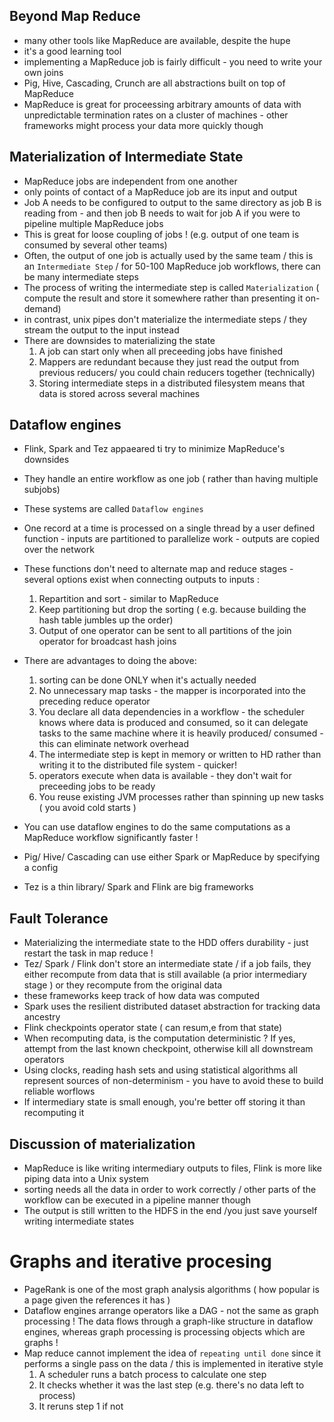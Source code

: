 ## Beyond Map Reduce

- many other tools like MapReduce are available, despite the hupe
- it's a good learning tool
- implementing a MapReduce job is fairly difficult - you need to write your own joins
- Pig, Hive, Cascading, Crunch are all abstractions built on top of MapReduce
- MapReduce is great for proceessing arbitrary amounts of data with unpredictable termination rates on a cluster of machines - other frameworks might process your data more quickly though

## Materialization of Intermediate State

- MapReduce jobs are independent from one another
- only points of contact of a MapReduce job are its input and output
- Job A needs to be configured to output to the same directory as job B is reading from - and then job B needs to wait for job A if you were to pipeline multiple MapReduce jobs
- This is great for loose coupling of jobs ! (e.g. output of one team is consumed by several other teams)
- Often, the output of one job is actually used by the same team / this is an `Intermediate Step` / for 50-100 MapReduce job workflows, there can be many intermediate steps
- The process of writing the intermediate step is called `Materialization` ( compute the result and store it somewhere rather than presenting it on-demand) 
- in contrast, unix pipes don't materialize the intermediate steps / they stream the output to the input instead
- There are downsides to materializing the state
    1. A job can start only when all preceeding jobs have finished 
    2. Mappers are redundant because they just read the output from previous reducers/ you could chain reducers together (technically)
    3. Storing intermediate steps in a distributed filesystem means that data is stored across several machines

## Dataflow engines

- Flink, Spark and Tez appaeared ti try to minimize MapReduce's downsides
- They handle an entire workflow as one job ( rather than having multiple subjobs)
- These systems are called `Dataflow engines`
- One record at a time is processed on a single thread by a user defined function - inputs are partitioned to parallelize work - outputs are copied over the network
- These functions don't need to alternate map and reduce stages - several options exist when connecting outputs to inputs :
    1. Repartition and sort - similar to MapReduce
    2. Keep partitioning but drop the sorting ( e.g. because building the hash table jumbles up the order)
    3. Output of one operator can be sent to all partitions of the join operator for broadcast hash joins

- There are advantages to doing the above:
    1. sorting can be done ONLY when it's actually needed
    2. No unnecessary map tasks - the mapper is incorporated into the preceding reduce operator
    3. You declare all data dependencies in a workflow - the scheduler knows where data is produced and consumed, so it can delegate tasks to the same machine where it is heavily produced/ consumed - this can eliminate network overhead
    4. The intermediate step is kept in memory or written to HD rather than writing it to the distributed file system - quicker!
    5. operators execute when data is available - they don't wait for preceeding jobs to be ready
    6. You reuse existing JVM processes rather than spinning up new tasks ( you avoid cold starts )

- You can use dataflow engines to do the same computations as a MapReduce workflow significantly faster !
- Pig/ Hive/ Cascading can use either Spark or MapReduce by specifying a config
- Tez is a thin library/  Spark and Flink are big frameworks

## Fault Tolerance

- Materializing the intermediate state to the HDD offers durability - just restart the task in map reduce !
- Tez/ Spark / Flink don't store an intermediate state / if a job fails, they either recompute from data that is still available (a prior intermediary stage ) or they recompute from the original data
- these frameworks keep track of how data was computed
- Spark uses the resilient distributed dataset abstraction for tracking data ancestry
- Flink checkpoints operator state ( can resum,e from  that state)
- When recomputing data, is the computation deterministic ? If yes, attempt from the last known checkpoint, otherwise kill all downstream operators
- Using clocks, reading hash sets and using statistical algorithms all represent sources of non-determinism - you have to avoid these to build reliable worflows
- If intermediary state is small enough, you're better off storing it than recomputing it

## Discussion of materialization


- MapReduce is like writing intermediary outputs to files, Flink is more like piping data into a Unix system
- sorting needs all the data in order to work correctly / other parts of the workflow can be executed in a pipeline manner though
- The output is still written to the HDFS in the end /you just save yourself writing intermediate states

# Graphs and iterative procesing

- PageRank is one of the most graph analysis algorithms ( how popular is a page given the references it has )
- Dataflow engines arrange operators like a DAG - not the same as graph processing ! The data flows through a graph-like structure in dataflow engines, whereas graph processing is processing objects which are graphs !
- Map reduce cannot implement the idea of `repeating until done` since it performs a single pass on the data / this is implemented in iterative style
    1. A scheduler runs a batch process to calculate one step
    2. It checks whether it was the last step (e.g. there's no data left to process)
    3. It reruns step 1 if not
    